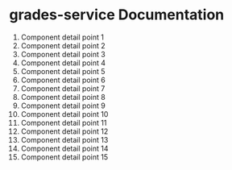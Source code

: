 # grades-service Documentation

1. Component detail point 1
2. Component detail point 2
3. Component detail point 3
4. Component detail point 4
5. Component detail point 5
6. Component detail point 6
7. Component detail point 7
8. Component detail point 8
9. Component detail point 9
10. Component detail point 10
11. Component detail point 11
12. Component detail point 12
13. Component detail point 13
14. Component detail point 14
15. Component detail point 15